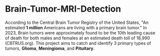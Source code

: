 ﻿# Brain-Tumor-MRI-Detection

According to the Central Brain Tumor Registry of the United States, "An estimated **1 million** Americans are living with a primary brain tumor." In 2023, Brain tumors were approximately found to be the 10th leading cause of death for both males and females at an estimated death toll of 18,990  (CBTRUS.org). This project aims to catch and identify 3 primary types of tumors, **Glioma**, **Meningioma**, and **Pituitary**. 

